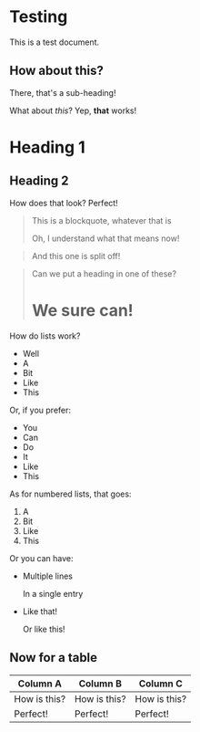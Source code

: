# Testing 

This is a test document. 

## How about this? 

There, that's a sub-heading! 

What about _this_? Yep, **that** works! 

Heading 1 
========= 

Heading 2 
--------- 

How does that look? Perfect! 

> This is a blockquote, whatever that is 
> 
> Oh, I understand what that means now! 

> And this one is split off! 

> Can we put a heading in one of these? 
> 
> # We sure can! 

How do lists work? 
* Well 
* A 
* Bit 
* Like 
* This 

Or, if you prefer: 
+ You 
+ Can 
+ Do 
+ It 
+ Like 
+ This 

As for numbered lists, that goes: 
1. A 
2. Bit 
3. Like 
4. This 

Or you can have: 
* Multiple lines 

  In a single entry 

* Like that! 

  Or like this! 

## Now for a table 

Column A | Column B | Column C 
-------- | -------- | --------
How is this? | How is this? | How is this? 
Perfect! | Perfect! | Perfect! 